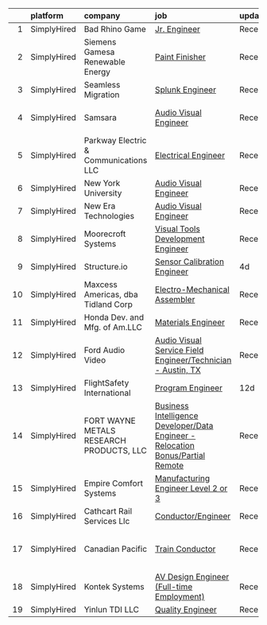 

|    | platform    | company                                  | job                                                                                                                                                                                        | update_time   | location                     |
|---:|:------------|:-----------------------------------------|:-------------------------------------------------------------------------------------------------------------------------------------------------------------------------------------------|:--------------|:-----------------------------|
|  1 | SimplyHired | Bad Rhino Game                           | [Jr. Engineer](https://www.simplyhired.com/job/ZqbhgwE955sTYP7hgYWABOr3SZ1uEM2M8UFAlbR06gWoQu34FnqJZA?q=visual+engineer)                                                                   | Recently      | Remote                       |
|  2 | SimplyHired | Siemens Gamesa Renewable Energy          | [Paint Finisher](https://www.simplyhired.com/job/m5MSfZ1xNWlQ8viKLT5ILkAr57xVgQCr7Bv88tZiyMh2gT-KMmhFtw?q=visual+engineer)                                                                 | Recently      | Fort Madison, IA             |
|  3 | SimplyHired | Seamless Migration                       | [Splunk Engineer](https://www.simplyhired.com/job/67PlQW2pA46ORzvFm4TUtYSXFTZchLOdfaT6b7MgbIFXb4wc6ARudw?q=visual+engineer)                                                                | Recently      | Remote                       |
|  4 | SimplyHired | Samsara                                  | [Audio Visual Engineer](https://www.simplyhired.com/job/CcoVcm9p4Qd4voBLNkDEOgmfaIrkhDsDLWKTvfUfZkXr2kM48m9-cA?q=visual+engineer)                                                          | Recently      | San Francisco, CA            |
|  5 | SimplyHired | Parkway Electric & Communications LLC    | [Electrical Engineer](https://www.simplyhired.com/job/USKrkUPffAtlJQ8ie9ZRYx_3HZhBSMvg5QsoWenX0kv1iKFJrGvTnA?q=visual+engineer)                                                            | Recently      | Holland, MI                  |
|  6 | SimplyHired | New York University                      | [Audio Visual Engineer](https://www.simplyhired.com/job/OmfQhJxlRTP7ns48P25-O0EpjeimdC4p8yxB7emCcZ-MGAULTwUlig?q=visual+engineer)                                                          | Recently      | New York, NY                 |
|  7 | SimplyHired | New Era Technologies                     | [Audio Visual Engineer](https://www.simplyhired.com/job/QLAFuARUYB0Aps91ddR27zrYionSxl_UV9WQA1fIWrhfx-8g9aGkSQ?q=visual+engineer)                                                          | Recently      | New York, NY                 |
|  8 | SimplyHired | Moorecroft Systems                       | [Visual Tools Development Engineer](https://www.simplyhired.com/job/r7dF0i8GkmIbk8YargSJhR7PWufY4SYzMAtpN78Nc5uIQ1aSM_OJDQ?q=visual+engineer)                                              | Recently      | Remote                       |
|  9 | SimplyHired | Structure.io                             | [Sensor Calibration Engineer](https://www.simplyhired.com/job/fMrB9WtyD8Uz_wnaIqOjA1BL2v8nO-s67d1juzFBKpXb93d77mwCYQ?q=visual+engineer)                                                    | 4d            | Boulder, CO                  |
| 10 | SimplyHired | Maxcess Americas, dba Tidland Corp       | [Electro-Mechanical Assembler](https://www.simplyhired.com/job/QzqNzBmBzyTzIRMV8u1dyZzqbQHCQque-e89xdUmEYcuTT5AvmQIcg?q=visual+engineer)                                                   | Recently      | Vancouver, WA                |
| 11 | SimplyHired | Honda Dev. and Mfg. of Am.LLC            | [Materials Engineer](https://www.simplyhired.com/job/s3LgeHpBCaq7ON6GUtgtB3tECZPedFtxZscroXidY5IkV1O-gGn4YA?q=visual+engineer)                                                             | Recently      | Lincoln, AL                  |
| 12 | SimplyHired | Ford Audio Video                         | [Audio Visual Service Field Engineer/Technician - Austin, TX](https://www.simplyhired.com/job/wmXYB7Fjzo8_S6Ck58LFfD60fuwO8uB4gQu8OT7t2w0lcu7oLIcwGA?q=visual+engineer)                    | Recently      | Austin, TX                   |
| 13 | SimplyHired | FlightSafety International               | [Program Engineer](https://www.simplyhired.com/job/z5uJKebIl1C1bEuG_icK49Rr-5dGKb2PhV6Wvg_efe1JZQdbo935lw?q=visual+engineer)                                                               | 12d           | Hazelwood, MO                |
| 14 | SimplyHired | FORT WAYNE METALS RESEARCH PRODUCTS, LLC | [Business Intelligence Developer/Data Engineer -Relocation Bonus/Partial Remote](https://www.simplyhired.com/job/JIY24skSUO3Q75ABrKYDeBUVOdaYrU2SRPkVN5s_QKfiiYOUHffKOA?q=visual+engineer) | Recently      | Fort Wayne, IN               |
| 15 | SimplyHired | Empire Comfort Systems                   | [Manufacturing Engineer Level 2 or 3](https://www.simplyhired.com/job/61OvQ1TwOi-M_zdLcD9kKR51BoTjHfuA71jAH_MVSbMG0BxaramAxg?q=visual+engineer)                                            | Recently      | Belleville, IL               |
| 16 | SimplyHired | Cathcart Rail Services Llc               | [Conductor/Engineer](https://www.simplyhired.com/job/7C1x3r1OCxFntGTlwINpBJ_sY2kzpK2XqXTAKiOmbucUCBUxhZaG0Q?q=visual+engineer)                                                             | Recently      | Semora, NC                   |
| 17 | SimplyHired | Canadian Pacific                         | [Train Conductor](https://www.simplyhired.com/job/WMV6AmBnHCibFF0_zP6SyzUIZxkfBvtP1oMeCIU5M4g-WsRSkrXqRA?q=visual+engineer)                                                                | Recently      | Kansas City, MO +8 locations |
| 18 | SimplyHired | Kontek Systems                           | [AV Design Engineer (Full-time Employment)](https://www.simplyhired.com/job/0vonORRrQ8F_-OnaP7FruNFTpTHWqsYacgBsioJq-IiAPbYZ2PXX0Q?q=visual+engineer)                                      | Recently      | Durham, NC                   |
| 19 | SimplyHired | Yinlun TDI LLC                           | [Quality Engineer](https://www.simplyhired.com/job/QSDOTqonlPSP8a911-9JJ065GTyAP3vtvUnQKREvFmhOaq2afCGZvA?q=visual+engineer)                                                               | Recently      | Peoria, IL                   |